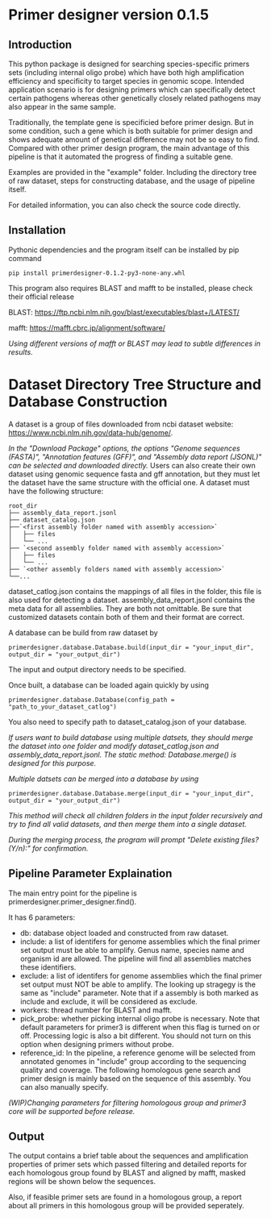 # Primer designer version 0.1.5

## Introduction

This python package is designed for searching species-specific primers sets (including internal oligo probe) which have both high amplification efficiency and specificity to target species in genomic scope. Intended application scenario is for designing primers which can specifically detect certain pathogens whereas other genetically closely related pathogens may also appear in the same sample.

Traditionally, the template gene is specificied before primer design. But in some condition, such a gene which is both suitable for primer design and shows adequate amount of genetical difference may not be so easy to find. Compared with other primer design program, the main advantage of this pipeline is that it automated the progress of finding a suitable gene.

Examples are provided in the "example" folder. Including the directory tree of raw dataset, steps for constructing database, and the usage of pipeline itself.

For detailed information, you can also check the source code directly.

## Installation

Pythonic dependencies and the program itself can be installed by pip command

```
pip install primerdesigner-0.1.2-py3-none-any.whl
```

This program also requires BLAST and mafft to be installed, please check their official release

BLAST: https://ftp.ncbi.nlm.nih.gov/blast/executables/blast+/LATEST/

mafft: https://mafft.cbrc.jp/alignment/software/

*Using different versions of mafft or BLAST may lead to subtle differences in results.*

# Dataset Directory Tree Structure and Database Construction

A dataset is a group of files downloaded from ncbi dataset website: https://www.ncbi.nlm.nih.gov/data-hub/genome/. 

*In the "Download Package" options, the options "Genome sequences (FASTA)", "Annotation features (GFF)", and "Assembly data report (JSONL)" can be selected and downloaded directly.* Users can also create their own dataset using genomic sequence fasta and gff annotation, but they must let the dataset have the same structure with the official one.
    A dataset must have the following structure:

    root_dir
    ├── assembly_data_report.jsonl
    ├── dataset_catalog.json
    ├──`<first assembly folder named with assembly accession>`
    │   ├── files
    │   └── ...
    ├── `<second assembly folder named with assembly accession>`
    │   ├── files
    │   └── ...
    ├── `<other assembly folders named with assembly accession>`
    └──...
dataset_catlog.json contains the mappings of all files in the folder, this file is also used for detecting a dataset. assembly_data_report.jsonl contains the meta data for all assemblies. They are both not omittable. Be sure that customized datasets contain both of them and their format are correct.

A database can be build from raw dataset by

```
primerdesigner.database.Database.build(input_dir = "your_input_dir", output_dir = "your_output_dir")
```

The input and output directory needs to be specified.

Once built, a database can be loaded again quickly by using

```
primerdesigner.database.Database(config_path = "path_to_your_dataset_catlog")
```

You also need to specify path to dataset_catalog.json of your database.

*If users want to build database using multiple datsets, they should merge the dataset into one folder and modify dataset_catlog.json and assembly_data_report.jsonl. The static method: Database.merge() is designed for this purpose.*

*Multiple datsets can be merged into a database by using*

```
primerdesigner.database.Database.merge(input_dir = "your_input_dir", output_dir = "your_output_dir")
```

*This method will check all children folders in the input folder recursively and try to find all valid datasets, and then merge them into a single dataset.*

*During the merging process, the program will prompt  "Delete existing files? (Y/n):" for confirmation.*

## Pipeline Parameter Explaination

The main entry point for the pipeline is primerdesigner.primer_designer.find().

It has 6 parameters:

- db: database object loaded and constructed from raw dataset.
- include: a list of identifers for genome assemblies which the final primer set output must be able to amplify. Genus name, species name and organism id are allowed. The pipeline will find all assemblies matches these identifiers.
- exclude: a list of identifers for genome assemblies which the final primer set output must NOT be able to amplify. The looking up stragegy is the same as "include" parameter. Note that if a assembly is both marked as include and exclude, it will be considered as exclude.
- workers: thread number for BLAST and mafft.
- pick_probe: whether picking internal oligo probe is necessary. Note that default parameters for primer3 is different when this flag is turned on or off. Processing logic is also a bit different. You should not turn on this option when designing primers without probe.
- reference_id: In the pipeline, a reference genome will be selected from annotated genomes in "include" group according to the sequencing quality and coverage. The following homologous gene search and primer design is mainly based on the sequence of this assembly. You can also manually specify.

*(WIP)Changing parameters for filtering homologous group and primer3 core will be supported before release.*

## Output

The output contains a brief table about the sequences and amplification properties of primer sets which passed filtering and detailed reports for each homologous group found by BLAST and aligned by mafft, masked regions will be shown below the sequences.

Also, if feasible primer sets are found in a homologous group, a report about all primers in this homologous group will be provided seperately.

